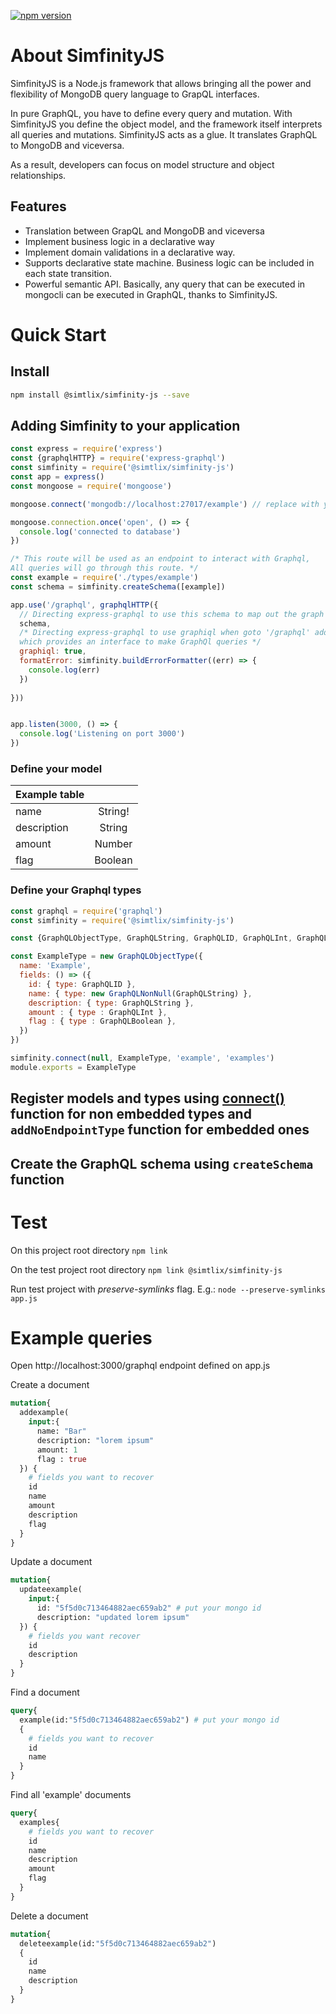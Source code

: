 

[![npm version](https://badge.fury.io/js/%40simtlix%2Fsimfinity-js.svg)](https://badge.fury.io/js/%40simtlix%2Fsimfinity-js)

# About SimfinityJS
SimfinityJS is a Node.js framework that allows bringing all the power and flexibility of MongoDB query language to GrapQL interfaces. 

In pure GraphQL, you have to define every query and mutation. With SimfinityJS you define the object model, and the framework itself interprets all queries and mutations. SimfinityJS acts as a glue. It translates GraphQL to MongoDB and viceversa. 

As a result, developers can focus on model structure and object relationships. 

## Features
- Translation between GrapQL and MongoDB and viceversa
- Implement business logic in a declarative way
- Implement domain validations in a declarative way. 
- Supports declarative state machine. Business logic can be included in each state transition. 
- Powerful semantic API. Basically, any query that can be executed in mongocli can be executed in GraphQL, thanks to SimfinityJS.



# Quick Start
## Install
```bash
npm install @simtlix/simfinity-js --save
```

## Adding Simfinity to your application

```javascript
const express = require('express')
const {graphqlHTTP} = require('express-graphql')
const simfinity = require('@simtlix/simfinity-js')
const app = express()
const mongoose = require('mongoose')

mongoose.connect('mongodb://localhost:27017/example') // replace with your mongodb connection string

mongoose.connection.once('open', () => {
  console.log('connected to database')
})

/* This route will be used as an endpoint to interact with Graphql,
All queries will go through this route. */
const example = require('./types/example')
const schema = simfinity.createSchema([example])

app.use('/graphql', graphqlHTTP({
  // Directing express-graphql to use this schema to map out the graph
  schema,
  /* Directing express-graphql to use graphiql when goto '/graphql' address in the browser
  which provides an interface to make GraphQl queries */
  graphiql: true,
  formatError: simfinity.buildErrorFormatter((err) => {
    console.log(err)
  })
  
}))


app.listen(3000, () => {
  console.log('Listening on port 3000')
})
```


### Define your model

|  Example table |          |   
| ------------- |:-------------:|
| name          | String! 	    |
| description   | String        |
| amount        | Number        |
| flag          | Boolean       |


### Define your Graphql types 

```javascript
const graphql = require('graphql')
const simfinity = require('@simtlix/simfinity-js')

const {GraphQLObjectType, GraphQLString, GraphQLID, GraphQLInt, GraphQLBoolean, GraphQLNonNull} = graphql

const ExampleType = new GraphQLObjectType({
  name: 'Example',
  fields: () => ({
    id: { type: GraphQLID },
    name: { type: new GraphQLNonNull(GraphQLString) },
    description: { type: GraphQLString },
    amount : { type : GraphQLInt },
    flag : { type : GraphQLBoolean },
  })
})

simfinity.connect(null, ExampleType, 'example', 'examples')
module.exports = ExampleType
```

## Register models and types using [connect()](#connect-function) function for **non embedded** types and `addNoEndpointType` function for **embedded** ones
## Create the GraphQL schema using `createSchema` function


# Test
On this project root directory
`npm link`

On the test project root directory
`npm link @simtlix/simfinity-js`

Run test project with *preserve-symlinks* flag. E.g.:
`node --preserve-symlinks app.js`






# Example queries

Open http://localhost:3000/graphql endpoint defined on app.js


Create a document
```graphql
mutation{
  addexample(
    input:{
      name: "Bar"
      description: "lorem ipsum"
      amount: 1
      flag : true
  }) {
    # fields you want to recover
    id
    name
    amount
    description
    flag
  }
}
```

Update a document
```graphql
mutation{
  updateexample(
    input:{
      id: "5f5d0c713464882aec659ab2" # put your mongo id
      description: "updated lorem ipsum" 
  }) {
    # fields you want recover
    id
    description
  }
}
```

Find a document
```graphql
query{
  example(id:"5f5d0c713464882aec659ab2") # put your mongo id
  {
    # fields you want to recover
    id
    name
  }
}
```

Find all 'example' documents
```graphql
query{
  examples{
    # fields you want to recover
    id
    name
    description
    amount
    flag
  }
}
````

Delete a document
```graphql
mutation{
  deleteexample(id:"5f5d0c713464882aec659ab2")
  {
    id
    name
    description
  }
}
```




